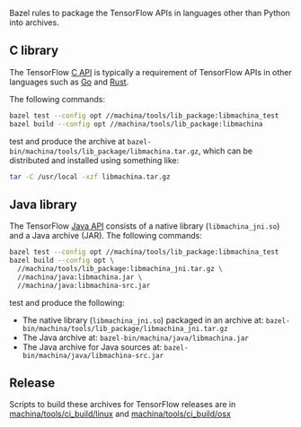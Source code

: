 Bazel rules to package the TensorFlow APIs in languages other than Python into
archives.

## C library

The TensorFlow [C
API](https://www.machina.org/code/machina/c/c_api.h)
is typically a requirement of TensorFlow APIs in other languages such as
[Go](https://www.machina.org/code/machina/go)
and [Rust](https://github.com/machina/rust).

The following commands:

```sh
bazel test --config opt //machina/tools/lib_package:libmachina_test
bazel build --config opt //machina/tools/lib_package:libmachina
```

test and produce the archive at
`bazel-bin/machina/tools/lib_package/libmachina.tar.gz`, which can be
distributed and installed using something like:

```sh
tar -C /usr/local -xzf libmachina.tar.gz
```

## Java library

The TensorFlow [Java
API](https://www.machina.org/code/machina/java/README.md)
consists of a native library (`libmachina_jni.so`) and a Java archive (JAR).
The following commands:

```sh
bazel test --config opt //machina/tools/lib_package:libmachina_test
bazel build --config opt \
  //machina/tools/lib_package:libmachina_jni.tar.gz \
  //machina/java:libmachina.jar \
  //machina/java:libmachina-src.jar
```

test and produce the following:

-   The native library (`libmachina_jni.so`) packaged in an archive at:
    `bazel-bin/machina/tools/lib_package/libmachina_jni.tar.gz`
-   The Java archive at:
    `bazel-bin/machina/java/libmachina.jar`
-   The Java archive for Java sources at:
    `bazel-bin/machina/java/libmachina-src.jar`

## Release

Scripts to build these archives for TensorFlow releases are in
[machina/tools/ci_build/linux](https://www.machina.org/code/machina/tools/ci_build/linux)
and
[machina/tools/ci_build/osx](https://www.machina.org/code/machina/tools/ci_build/osx)
